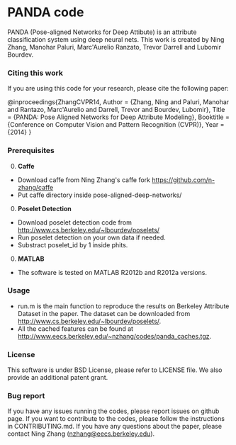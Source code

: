 PANDA code
=============
PANDA (Pose-aligned Networks for Deep Attibute) is an attribute classification system using deep neural nets. This work is created by Ning Zhang, Manohar Paluri, Marc'Aurelio Ranzato, Trevor Darrell and Lubomir Bourdev.

### Citing this work
If you are using this code for your research, please cite the following paper:

  @inproceedings{ZhangCVPR14,
      Author = {Zhang, Ning and Paluri, Manohar and Rantazo, Marc'Aurelio and Darrell, Trevor and Bourdev, Lubomir},
      Title = {PANDA: Pose Aligned Networks for Deep Attribute Modeling},
      Booktitle = {Conference on Computer Vision and Pattern Recognition (CVPR)},
      Year = {2014}
  }

### Prerequisites
0. **Caffe**
  - Download caffe from Ning Zhang's caffe fork https://github.com/n-zhang/caffe
  - Put caffe directory inside pose-aligned-deep-networks/

0. **Poselet Detection**
  - Download poselet detection code from http://www.cs.berkeley.edu/~lbourdev/poselets/
  - Run poselet detection on your own data if needed.
  - Substract poselet_id by 1 inside phits.

0. **MATLAB**
  - The software is tested on MATLAB R2012b and R2012a versions.

### Usage
  - run.m is the main function to reproduce the results on Berkeley Attribute Dataset in the paper. The dataset can be downloaded from http://www.cs.berkeley.edu/~lbourdev/poselets/.
  - All the cached features can be found at http://www.eecs.berkeley.edu/~nzhang/codes/panda_caches.tgz.

### License
This software is under BSD License, please refer to LICENSE file. We also provide an additional patent grant.

### Bug report
If you have any issues running the codes, please report issues on github page. If you want to contribute to the codes, please follow the instructions in CONTRIBUTING.md. If you have any questions about the paper, please contact Ning Zhang (nzhang@eecs.berkeley.edu).


